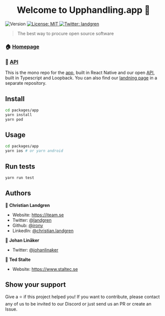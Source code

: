 <h1 align="center">Welcome to Upphandling.app 👋</h1>
<p>
  <img alt="Version" src="https://img.shields.io/badge/version-1.0.0-blue.svg?cacheSeconds=2592000" />
  <a href="#" target="_blank">
    <img alt="License: MIT" src="https://img.shields.io/badge/License-MIT-yellow.svg" />
  </a>
  <a href="https://twitter.com/landgren" target="_blank">
    <img alt="Twitter: landgren" src="https://img.shields.io/twitter/follow/landgren.svg?style=social" />
  </a>
</p>

> The best way to procure open source software

### 🏠 [Homepage](https://upphandling.app)
### 🤖 [API](https://api.upphandling.app/explore)

This is the mono repo for the [app](packages/app), built in React Native and our open [API](packages/api), built in Typescript and Loopback. You can also find our [landning page](../landing-page) in a separate repository.

## Install

```sh
cd packages/app
yarn install
yarn pod
```

## Usage

```sh
cd packages/app
yarn ios # or yarn android
```

## Run tests

```sh
yarn run test
```

## Authors

👤 **Christian Landgren**

* Website: https://iteam.se
* Twitter: [@landgren](https://twitter.com/landgren)
* Github: [@irony](https://github.com/irony)
* LinkedIn: [@christian.landgren](https://linkedin.com/in/christian.landgren)

👤 **Johan Linåker**
* Twitter: [@johanlinaker](https://twitter.com/johanlinaker)

👤 **Ted Stalte**
* Website: https://www.staltec.se

## Show your support

Give a ⭐️ if this project helped you!
If you want to contribute, please contact any of us to be invited to our Discord or just send us an PR or create an Issue.
